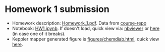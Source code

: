 # Homework 1 submission

- Homework description: [Homework_1.pdf](Homework_1.pdf). Data from [course-repo](https://github.com/stat37411/tda/tree/main/data)
- Notebook: [HW1.ipynb](HW1.ipynb). If doesn't load, quick view via: [nbviewer](https://nbviewer.jupyter.org/github/tuanpham96/TDA-class-Winter2021/blob/main/HW1/HW1.ipynb) or [here](https://tuanpham96.github.io/TDA-class-Winter2021/HW1/HW1.html) (in case one of it breaks).
- Keppler mapper generated figure is [figures/chemdiab.html](figures/chemdiab.html), quick view [here](https://tuanpham96.github.io/TDA-class-Winter2021/HW1/figures/chemdiab.html).
